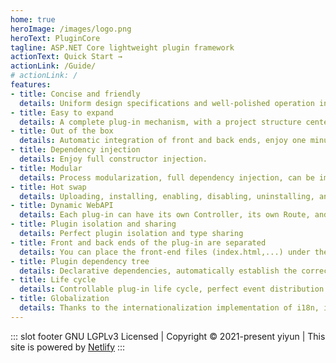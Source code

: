 ```yaml
---
home: true
heroImage: /images/logo.png
heroText: PluginCore
tagline: ASP.NET Core lightweight plugin framework
actionText: Quick Start →
actionLink: /Guide/
# actionLink: /
features:
- title: Concise and friendly
  details: Uniform design specifications and well-polished operation interface respond to your expectations.
- title: Easy to expand
  details: A complete plug-in mechanism, with a project structure centered on conventions over configuration, is so friendly to both developers and users.
- title: Out of the box
  details: Automatic integration of front and back ends, enjoy one minute installation.
- title: Dependency injection
  details: Enjoy full constructor injection.
- title: Modular
  details: Process modularization, full dependency injection, can be implemented by replacement to customize the plug-in mechanism.
- title: Hot swap
  details: Uploading, installing, enabling, disabling, uninstalling, and deleting do not need to restart the site.
- title: Dynamic WebAPI
  details: Each plug-in can have its own Controller, its own Route, and a completely native Controller development experience.
- title: Plugin isolation and sharing
  details: Perfect plugin isolation and type sharing
- title: Front and back ends of the plug-in are separated
  details: You can place the front-end files (index.html,...) under the plugin wwwroot folder, and then visit /plugins/pluginId/index.html.
- title: Plugin dependency tree
  details: Declarative dependencies, automatically establish the correct loading order according to the dependencies between plugins.
- title: Life cycle
  details: Controllable plug-in life cycle, perfect event distribution
- title: Globalization
  details: Thanks to the internationalization implementation of i18n, it provides multi-language switching support
---
```



::: slot footer
GNU LGPLv3 Licensed | Copyright © 2021-present yiyun | This site is powered by <a href="https://www.netlify.com/" target="_blank" rel="noopener noreferrer">Netlify</a>
:::
